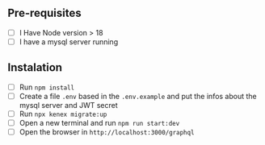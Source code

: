 ## Pre-requisites

- [ ] I Have Node version > 18
- [ ] I have a mysql server running

## Instalation

- [ ] Run `npm install`
- [ ] Create a file `.env` based in the `.env.example` and put the infos about the mysql server and JWT secret
- [ ] Run `npx kenex migrate:up`
- [ ] Open a new terminal and run `npm run start:dev`
- [ ] Open the browser in `http://localhost:3000/graphql`
